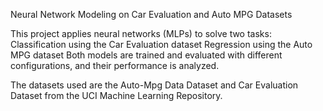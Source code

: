 Neural Network Modeling on Car Evaluation and Auto MPG Datasets

This project applies neural networks (MLPs) to solve two tasks:
Classification using the Car Evaluation dataset
Regression using the Auto MPG dataset
Both models are trained and evaluated with different configurations, and their performance is analyzed.

The datasets used are the Auto-Mpg Data Dataset and Car Evaluation Dataset from the UCI Machine Learning Repository.
